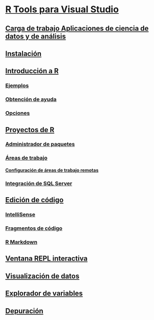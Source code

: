 # [R Tools para Visual Studio](index.md)
## [Carga de trabajo Aplicaciones de ciencia de datos y de análisis](data-science-workload.md)
## [Instalación](installation.md)
## [Introducción a R](getting-started-with-r.md)
### [Ejemplos](getting-started-samples.md)
### [Obtención de ayuda](getting-started-help.md)
### [Opciones](options.md)
## [Proyectos de R](projects.md)
### [Administrador de paquetes](package-manager.md)
### [Áreas de trabajo](workspaces.md)
#### [Configuración de áreas de trabajo remotas](workspaces-remote-setup.md)
### [Integración de SQL Server](sql-server.md)
## [Edición de código](code-editing.md)
### [IntelliSense](code-intellisense.md)
### [Fragmentos de código](code-snippets.md)
### [R Markdown](rmarkdown.md)
## [Ventana REPL interactiva](interactive-repl.md)
## [Visualización de datos](visualizing-data.md)
## [Explorador de variables](variable-explorer.md)
## [Depuración](debugging.md)